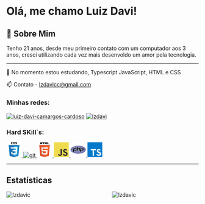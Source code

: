 
# Olá, me chamo Luiz Davi!


## 🚀 Sobre Mim
Tenho 21 anos, desde meu primeiro contato com um computador aos 3 anos, cresci utilizando cada vez mais desenvoldo um amor pela tecnologia.

<hr>

🧠 No momento estou estudando, Typescript JavaScript, HTML e CSS

📫 Contato - lzdavicc@gmail.com

<h3 align="left">Minhas redes:</h3>
<p align="left">
<a href="https://linkedin.com/in/luiz-davi-camargos-cardoso" target="blank"><img align="center" src="https://raw.githubusercontent.com/rahuldkjain/github-profile-readme-generator/master/src/images/icons/Social/linked-in-alt.svg" alt="luiz-davi-camargos-cardoso" height="30" width="40" /></a>
<a href="https://instagram.com/lzdavi" target="blank"><img align="center" src="https://raw.githubusercontent.com/rahuldkjain/github-profile-readme-generator/master/src/images/icons/Social/instagram.svg" alt="lzdavi" height="30" width="40" /></a>
</p>

<h3 align="left">Hard SKill`s:</h3>
<p align="left"> <a href="https://www.w3schools.com/css/" target="_blank" rel="noreferrer"> <img src="https://raw.githubusercontent.com/devicons/devicon/master/icons/css3/css3-original-wordmark.svg" alt="css3" width="40" height="40"/> </a> <a href="https://git-scm.com/" target="_blank" rel="noreferrer"> <img src="https://www.vectorlogo.zone/logos/git-scm/git-scm-icon.svg" alt="git" width="40" height="40"/> </a> <a href="https://www.w3.org/html/" target="_blank" rel="noreferrer"> <img src="https://raw.githubusercontent.com/devicons/devicon/master/icons/html5/html5-original-wordmark.svg" alt="html5" width="40" height="40"/> </a> <a href="https://developer.mozilla.org/en-US/docs/Web/JavaScript" target="_blank" rel="noreferrer"> <img src="https://raw.githubusercontent.com/devicons/devicon/master/icons/javascript/javascript-original.svg" alt="javascript" width="40" height="40"/> </a>
<a href="https://www.php.net" target="_blank" rel="noreferrer"> <img src="https://raw.githubusercontent.com/devicons/devicon/master/icons/php/php-original.svg" alt="php" width="40" height="40"/> </a> <a href="https://www.typescriptlang.org/" target="_blank" rel="noreferrer"> <img src="https://raw.githubusercontent.com/devicons/devicon/master/icons/typescript/typescript-original.svg" alt="typescript" width="40" height="40"/> </a> </p>

<hr>

## Estatísticas
<p><img align="left" width="45%" src="https://github-readme-stats.vercel.app/api/top-langs?username=lzdavic&show_icons=true&theme=chartreuse-dark&locale=pt-br&layout=compact" alt="lzdavic" /></p>
</p><p><img align="right" width="45%" src="https://github-readme-streak-stats.herokuapp.com/?user=lzdavic&theme=chartreuse-dark&locale=pt-br&mode=weekly" alt="lzdavic" /></p>
